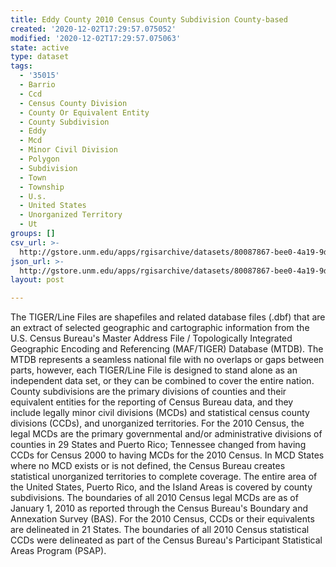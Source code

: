 ```yaml
---
title: Eddy County 2010 Census County Subdivision County-based
created: '2020-12-02T17:29:57.075052'
modified: '2020-12-02T17:29:57.075063'
state: active
type: dataset
tags:
  - '35015'
  - Barrio
  - Ccd
  - Census County Division
  - County Or Equivalent Entity
  - County Subdivision
  - Eddy
  - Mcd
  - Minor Civil Division
  - Polygon
  - Subdivision
  - Town
  - Township
  - U.s.
  - United States
  - Unorganized Territory
  - Ut
groups: []
csv_url: >-
  http://gstore.unm.edu/apps/rgisarchive/datasets/80087867-bee0-4a19-9d3c-230a4869e758/tl_2010_35015_cousub10.derived.csv
json_url: >-
  http://gstore.unm.edu/apps/rgisarchive/datasets/80087867-bee0-4a19-9d3c-230a4869e758/tl_2010_35015_cousub10.derived.json
layout: post

---
```

The TIGER/Line Files are shapefiles and related database files (.dbf) that are an extract of selected geographic and cartographic information from the U.S. Census Bureau's Master Address File / Topologically Integrated Geographic Encoding and Referencing (MAF/TIGER) Database (MTDB).  The MTDB represents a seamless national file with no overlaps or gaps between parts, however, each TIGER/Line File is designed to stand alone as an independent data set, or they can be combined to cover the entire nation.  County subdivisions are the primary divisions of counties and their equivalent entities for the reporting of Census Bureau data, and they include legally minor civil divisions (MCDs) and statistical census county divisions (CCDs), and unorganized territories.  For the 2010 Census, the legal MCDs are the primary governmental and/or administrative divisions of counties in 29 States and Puerto Rico; Tennessee changed from having CCDs for Census 2000 to having MCDs for the 2010 Census.  In MCD States where no MCD exists or is not defined, the Census Bureau creates statistical unorganized territories to complete coverage.  The entire area of the United States, Puerto Rico, and the Island Areas is covered by county subdivisions.  The boundaries of all 2010 Census legal MCDs are as of January 1, 2010 as reported through the Census Bureau's Boundary and Annexation Survey (BAS).  For the 2010 Census, CCDs or their equivalents are delineated in 21 States.  The boundaries of all 2010 Census statistical CCDs were delineated as part of the Census Bureau's Participant Statistical Areas Program (PSAP).  

